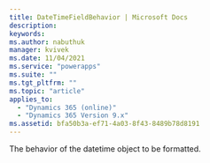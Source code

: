 ```yaml
---
title: DateTimeFieldBehavior | Microsoft Docs
description:
keywords:
ms.author: nabuthuk
manager: kvivek
ms.date: 11/04/2021
ms.service: "powerapps"
ms.suite: ""
ms.tgt_pltfrm: ""
ms.topic: "article"
applies_to:
  - "Dynamics 365 (online)"
  - "Dynamics 365 Version 9.x"
ms.assetid: bfa50b3a-ef71-4a03-8f43-8489b78d8191
---
```


The behavior of the datetime object to be formatted.
